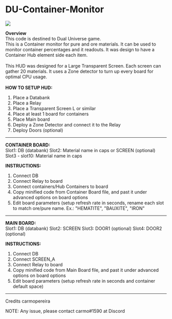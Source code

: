 # DU-Container-Monitor

<img src="https://github.com/carmopereira/DU-Container-Monitor/blob/main/main_screen.jpg" />

<b>Overview</b><br>
This code is destined to Dual Universe game.<br>
This is a Container monitor for pure and ore materials. It can be used to monitor container percentages and it readouts. It was design to have a Container Hub element side each item.<br>
<br>
This HUD was designed for a Large Transparent Screen. Each screen can gather 20 materials. It uses a Zone detector to turn up every board for optimal CPU usage.<br>
<br>
<b>HOW TO SETUP HUD:</b>
1. Place a Databank
2. Place a Relay
3. Place a Transparent Screen L or similar
4. Place at least 1 board for containers
5. Place Main board
7. Deploy a Zone Detector and connect it to the Relay
6. Deploy Doors (optional)

-----------------------------

<b>CONTAINER BOARD:</b><br>
Slot1: DB (databank)
Slot2: Material name in caps or SCREEN (optional)
Slot3 - slot10: Material name in caps

<b>INSTRUCTIONS:</b>
1. Connect DB
2. Connect Relay to board
3. Connect containers/Hub Containers to board
4. Copy minified code from Container Board file, and past it under advanced options on board options
5. Edit board parameters (setup refresh rate in seconds, rename each slot to match ore/pure name. Ex.: "HEMATITE", "BAUXITE", "IRON"

-----------------------------

<b>MAIN BOARD:</b><br>
Slot1: DB (databank)
Slot2: SCREEN
Slot3: DOOR1 (optional)
Slot4: DOOR2 (optional)

<b>INSTRUCTIONS:</b>
1. Connect DB
2. Connect SCREEN_A
3. Connect Relay to board
4. Copy minified code from Main Board file, and past it under advanced options on board options
5. Edit board parameters (setup refresh rate in seconds and container default space)


-----------------------------

Credits
carmopereira

NOTE: Any issue, please contact carmo#1590 at Discord
